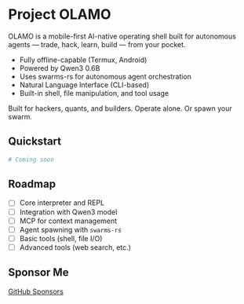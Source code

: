 
# Project OLAMO

OLAMO is a mobile-first AI-native operating shell built for autonomous agents — trade, hack, learn, build — from your pocket.

- Fully offline-capable (Termux, Android)
- Powered by Qwen3 0.6B
- Uses swarms-rs for autonomous agent orchestration
- Natural Language Interface (CLI-based)
- Built-in shell, file manipulation, and tool usage

Built for hackers, quants, and builders. Operate alone. Or spawn your swarm.

## Quickstart

```bash
# Coming soon
```

## Roadmap

- [ ] Core interpreter and REPL
- [ ] Integration with Qwen3 model
- [ ] MCP for context management
- [ ] Agent spawning with `swarms-rs`
- [ ] Basic tools (shell, file I/O)
- [ ] Advanced tools (web search, etc.)

## Sponsor Me

[GitHub Sponsors](https://github.com/sponsors/your-username) <!-- Replace with your username -->
